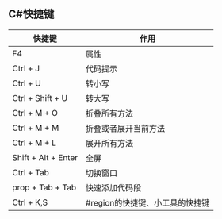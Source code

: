 ## C#快捷键
快捷键        |     作用
-----        |------
F4           |    属性
Ctrl + J       |    代码提示
Ctrl + U       |    转小写
Ctrl + Shift + U  |   转大写
Ctrl + M + O |    折叠所有方法
Ctrl + M + M |    折叠或者展开当前方法
Ctrl + M + L |    展开所有方法
Shift + Alt + Enter|  全屏
Ctrl + Tab      |   切换窗口
prop + Tab + Tab  |   快速添加代码段
Ctrl + K,S    |   #region的快捷键、小工具的快捷键